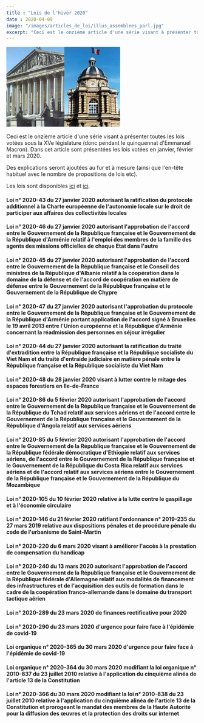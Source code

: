 ```yaml
---
title : "Lois de l'hiver 2020"
date : 2020-04-09
image: "/images/articles_de_loi/illus_assemblees_parl.jpg"
excerpt: "Ceci est le onzième article d'une série visant à présenter toutes les lois votées sous la XVe législature (donc pendant le quinquennat d'Emmanuel Macron). Dans cet article sont présentées les lois votées en janvier, février et mars 2020."
---
```


![Lois de l'hiver 2020](/images/articles_de_loi/illus_assemblees_parl.jpg)

Ceci est le onzième article d'une série visant à présenter toutes les lois votées sous la XVe législature (donc pendant le quinquennat d'Emmanuel Macron). Dans cet article sont présentées les lois votées en janvier, février et mars 2020.  

Des explications seront ajoutées au fur et à mesure (ainsi que l'en-tête habituel avec le nombre de propositions de lois etc).

Les lois sont disponibles [ici](https://beta.legifrance.gouv.fr/search/jorf?tab_selection=jorf&query=%7B(%40ALL%5Bt%22*%22%5D)%7D&isAdvancedResult=true&datePublication=01%2F01%2F2020+%3E+31%2F03%2F2020&nature=o_ZqUg%3D%3D&typePagination=DEFAUT&sortValue=PUBLICATION_DATE_ASC&pageSize=10&page=1&tab_selection=jorf#jorf) et [ici](https://beta.legifrance.gouv.fr/search/jorf?tab_selection=jorf&query=%7B(%40ALL%5Bt%22*%22%5D)%7D&isAdvancedResult=true&dateSignature=&datePublication=01%2F01%2F2020+%3E+31%2F03%2F2020&nature=o_ZqUg%3D%3D&typePagination=DEFAUT&sortValue=PUBLICATION_DATE_ASC&pageSize=10&page=2&tab_selection=jorf#jorf).

#### Loi n° 2020-43 du 27 janvier 2020 autorisant la ratification du protocole additionnel à la Charte européenne de l'autonomie locale sur le droit de participer aux affaires des collectivités locales ####

#### Loi n° 2020-46 du 27 janvier 2020 autorisant l'approbation de l'accord entre le Gouvernement de la République française et le Gouvernement de la République d'Arménie relatif à l'emploi des membres de la famille des agents des missions officielles de chaque Etat dans l'autre ####

#### Loi n° 2020-45 du 27 janvier 2020 autorisant l'approbation de l'accord entre le Gouvernement de la République française et le Conseil des ministres de la République d'Albanie relatif à la coopération dans le domaine de la défense et de l'accord de coopération en matière de défense entre le Gouvernement de la République française et le Gouvernement de la République de Chypre ####

#### Loi n° 2020-47 du 27 janvier 2020 autorisant l'approbation du protocole entre le Gouvernement de la République française et le Gouvernement de la République d'Arménie portant application de l'accord signé à Bruxelles le 19 avril 2013 entre l'Union européenne et la République d'Arménie concernant la réadmission des personnes en séjour irrégulier ####

#### Loi n° 2020-44 du 27 janvier 2020 autorisant la ratification du traité d'extradition entre la République française et la République socialiste du Viet Nam et du traité d'entraide judiciaire en matière pénale entre la République française et la République socialiste du Viet Nam ####

#### Loi n° 2020-48 du 28 janvier 2020 visant à lutter contre le mitage des espaces forestiers en Ile-de-France ####

#### Loi n° 2020-86 du 5 février 2020 autorisant l'approbation de l'accord entre le Gouvernement de la République française et le Gouvernement de la République du Tchad relatif aux services aériens et de l'accord entre le Gouvernement de la République française et le Gouvernement de la République d'Angola relatif aux services aériens ####

#### Loi n° 2020-85 du 5 février 2020 autorisant l'approbation de l'accord entre le Gouvernement de la République française et le Gouvernement de la République fédérale démocratique d'Ethiopie relatif aux services aériens, de l'accord entre le Gouvernement de la République française et le Gouvernement de la République du Costa Rica relatif aux services aériens et de l'accord relatif aux services aériens entre le Gouvernement de la République française et le Gouvernement de la République du Mozambique ####

#### Loi n° 2020-105 du 10 février 2020 relative à la lutte contre le gaspillage et à l'économie circulaire ####

#### Loi n° 2020-146 du 21 février 2020 ratifiant l'ordonnance n° 2019-235 du 27 mars 2019 relative aux dispositions pénales et de procédure pénale du code de l'urbanisme de Saint-Martin ####

#### Loi n° 2020-220 du 6 mars 2020 visant à améliorer l'accès à la prestation de compensation du handicap ####

#### Loi n° 2020-240 du 13 mars 2020 autorisant l'approbation de l'accord entre le Gouvernement de la République française et le Gouvernement de la République fédérale d'Allemagne relatif aux modalités de financement des infrastructures et de l'acquisition des outils de formation dans le cadre de la coopération franco-allemande dans le domaine du transport tactique aérien ####

#### Loi n° 2020-289 du 23 mars 2020 de finances rectificative pour 2020 ####

#### Loi n° 2020-290 du 23 mars 2020 d'urgence pour faire face à l'épidémie de covid-19 ####

#### Loi organique n° 2020-365 du 30 mars 2020 d'urgence pour faire face à l'épidémie de covid-19 ####

#### Loi organique n° 2020-364 du 30 mars 2020 modifiant la loi organique n° 2010-837 du 23 juillet 2010 relative à l'application du cinquième alinéa de l'article 13 de la Constitution ####

#### Loi n° 2020-366 du 30 mars 2020 modifiant la loi n° 2010-838 du 23 juillet 2010 relative à l'application du cinquième alinéa de l'article 13 de la Constitution et prorogeant le mandat des membres de la Haute Autorité pour la diffusion des œuvres et la protection des droits sur internet #### 
